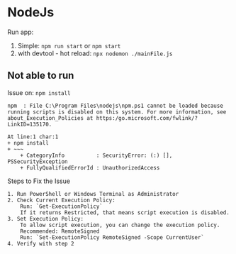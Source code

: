 # NodeJs

Run app:

1. Simple: `npm run start` or `npm start`
2. with devtool - hot reload: `npx nodemon ./mainFile.js`

## Not able to run

Issue on: `npm install`

    npm  : File C:\Program Files\nodejs\npm.ps1 cannot be loaded because running scripts is disabled on this system. For more information, see about_Execution_Policies at https:/go.microsoft.com/fwlink/?LinkID=135170.

    At line:1 char:1
    + npm install
    + ~~~
        + CategoryInfo          : SecurityError: (:) [], PSSecurityException
        + FullyQualifiedErrorId : UnauthorizedAccess

Steps to Fix the Issue

    1. Run PowerShell or Windows Terminal as Administrator
    2. Check Current Execution Policy:
        Run: `Get-ExecutionPolicy`
        If it returns Restricted, that means script execution is disabled.
    3. Set Execution Policy:
        To allow script execution, you can change the execution policy.
        Recommended: RemoteSigned
        Run: `Set-ExecutionPolicy RemoteSigned -Scope CurrentUser`
    4. Verify with step 2
